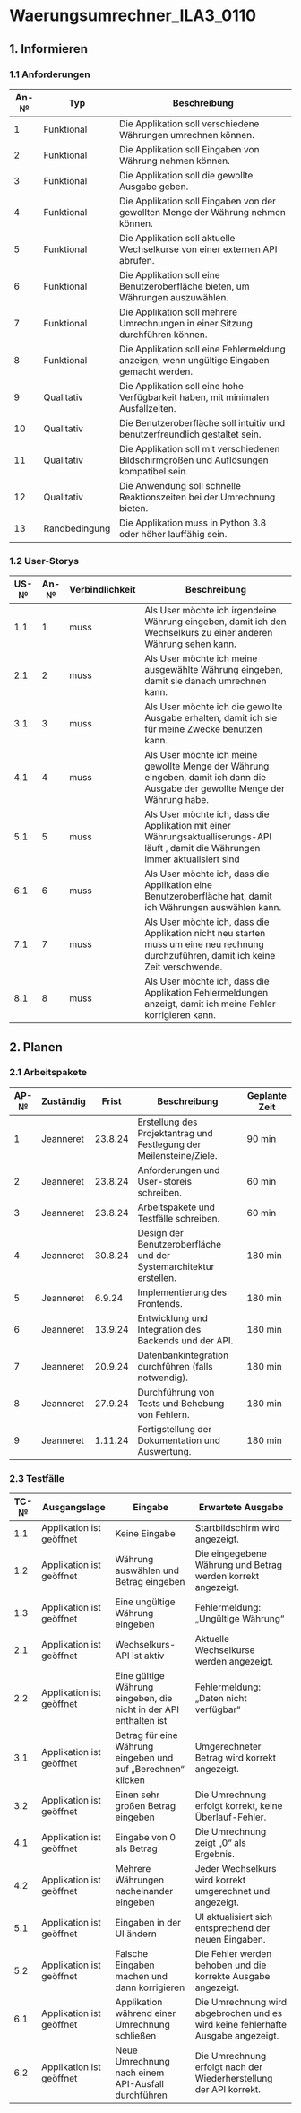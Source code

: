 # Waerungsumrechner_ILA3_0110

## 1. Informieren

### 1.1 Anforderungen

| An-№ | Typ           | Beschreibung                                                                      |
| ---- | ------------- | ---------------------------------------------------------------------------------- |
| 1    | Funktional    | Die Applikation soll verschiedene Währungen umrechnen können.                      |
| 2    | Funktional    | Die Applikation soll Eingaben von Währung nehmen können.                          |
| 3    | Funktional    | Die Applikation soll die gewollte Ausgabe geben.                                  |
| 4    | Funktional    | Die Applikation soll Eingaben von der gewollten Menge der Währung nehmen können.  |
| 5    | Funktional    | Die Applikation soll aktuelle Wechselkurse von einer externen API abrufen.         |
| 6    | Funktional    | Die Applikation soll eine Benutzeroberfläche bieten, um Währungen auszuwählen.     |
| 7    | Funktional    | Die Applikation soll mehrere Umrechnungen in einer Sitzung durchführen können.     |
| 8    | Funktional    | Die Applikation soll eine Fehlermeldung anzeigen, wenn ungültige Eingaben gemacht werden. |
| 9    | Qualitativ    | Die Applikation soll eine hohe Verfügbarkeit haben, mit minimalen Ausfallzeiten.  |
| 10   | Qualitativ    | Die Benutzeroberfläche soll intuitiv und benutzerfreundlich gestaltet sein.       |
| 11   | Qualitativ    | Die Applikation soll mit verschiedenen Bildschirmgrößen und Auflösungen kompatibel sein. |
| 12   | Qualitativ    | Die Anwendung soll schnelle Reaktionszeiten bei der Umrechnung bieten.            |
| 13   | Randbedingung | Die Applikation muss in Python 3.8 oder höher lauffähig sein.                     |

### 1.2 User-Storys

| US-№ | An-№ | Verbindlichkeit | Beschreibung                                                                 |
| ---- | ---- | ---------------- | ---------------------------------------------------------------------------- |
| 1.1  | 1    | muss             | Als User möchte ich irgendeine Währung eingeben, damit ich den Wechselkurs zu einer anderen Währung sehen kann. |
| 2.1  | 2    | muss             | Als User möchte ich meine ausgewählte Währung eingeben, damit sie danach umrechnen kann. |
| 3.1  | 3    | muss             | Als User möchte ich die gewollte Ausgabe erhalten, damit ich sie für meine Zwecke benutzen kann. |
| 4.1  | 4    | muss             | Als User möchte ich meine gewollte Menge der Währung eingeben, damit ich dann die Ausgabe der gewollte Menge der Währung habe. |
| 5.1  | 5    | muss             | Als User möchte ich, dass die Applikation mit einer Währungsaktualliserungs-API läuft , damit die Währungen immer aktualisiert sind |
| 6.1  | 6    | muss             | Als User möchte ich, dass die Applikation eine Benutzeroberfläche hat, damit ich Währungen auswählen kann. |
| 7.1  | 7    | muss             | Als User möchte ich, dass die Applikation nicht neu starten muss um eine neu rechnung durchzuführen, damit ich keine Zeit verschwende. |
| 8.1  | 8    | muss             | Als User möchte ich, dass die Applikation Fehlermeldungen anzeigt, damit ich meine Fehler korrigieren kann. |

## 2. Planen

### 2.1 Arbeitspakete

| AP-№  | Zuständig  | Frist       | Beschreibung                                                                | Geplante Zeit |
| ----- | ---------- | ----------- | --------------------------------------------------------------------------- | ------------- |
| 1     | Jeanneret  | 23.8.24     | Erstellung des Projektantrag und Festlegung der Meilensteine/Ziele.         | 90 min        |
| 2     | Jeanneret  | 23.8.24     | Anforderungen und User-storeis schreiben.                                   | 60 min        |
| 3     | Jeanneret  | 23.8.24     | Arbeitspakete und Testfälle schreiben.                                      | 60 min        |
| 4     | Jeanneret  | 30.8.24     | Design der Benutzeroberfläche und der Systemarchitektur erstellen.          | 180 min        |
| 5     | Jeanneret  | 6.9.24      | Implementierung des Frontends.                                              | 180 min        |
| 6     | Jeanneret  | 13.9.24     | Entwicklung und Integration des Backends und der API.                       | 180 min        |
| 7     | Jeanneret  | 20.9.24     | Datenbankintegration durchführen (falls notwendig).                         | 180 min        |
| 8     | Jeanneret  | 27.9.24     | Durchführung von Tests und Behebung von Fehlern.                            | 180 min        |
| 9     | Jeanneret  | 1.11.24     | Fertigstellung der Dokumentation und Auswertung.                            | 180 min        |

### 2.3 Testfälle

| TC-№ | Ausgangslage                      | Eingabe                                               | Erwartete Ausgabe                                                |
| ---- | --------------------------------- | ----------------------------------------------------- | ---------------------------------------------------------------- |
| 1.1  | Applikation ist geöffnet          | Keine Eingabe                                        | Startbildschirm wird angezeigt.                                   |
| 1.2  | Applikation ist geöffnet          | Währung auswählen und Betrag eingeben                | Die eingegebene Währung und Betrag werden korrekt angezeigt.      |
| 1.3  | Applikation ist geöffnet          | Eine ungültige Währung eingeben                       | Fehlermeldung: „Ungültige Währung“                               |
| 2.1  | Applikation ist geöffnet          | Wechselkurs-API ist aktiv                            | Aktuelle Wechselkurse werden angezeigt.                           |
| 2.2  | Applikation ist geöffnet          | Eine gültige Währung eingeben, die nicht in der API enthalten ist | Fehlermeldung: „Daten nicht verfügbar“               |
| 3.1  | Applikation ist geöffnet          | Betrag für eine Währung eingeben und auf „Berechnen“ klicken | Umgerechneter Betrag wird korrekt angezeigt.              |
| 3.2  | Applikation ist geöffnet          | Einen sehr großen Betrag eingeben                    | Die Umrechnung erfolgt korrekt, keine Überlauf-Fehler.            |
| 4.1  | Applikation ist geöffnet          | Eingabe von 0 als Betrag                             | Die Umrechnung zeigt „0“ als Ergebnis.                            |
| 4.2  | Applikation ist geöffnet          | Mehrere Währungen nacheinander eingeben               | Jeder Wechselkurs wird korrekt umgerechnet und angezeigt.        |
| 5.1  | Applikation ist geöffnet          | Eingaben in der UI ändern                             | UI aktualisiert sich entsprechend der neuen Eingaben.            |
| 5.2  | Applikation ist geöffnet          | Falsche Eingaben machen und dann korrigieren         | Die Fehler werden behoben und die korrekte Ausgabe angezeigt.     |
| 6.1  | Applikation ist geöffnet          | Applikation während einer Umrechnung schließen        | Die Umrechnung wird abgebrochen und es wird keine fehlerhafte Ausgabe angezeigt. |
| 6.2  | Applikation ist geöffnet          | Neue Umrechnung nach einem API-Ausfall durchführen    | Die Umrechnung erfolgt nach der Wiederherstellung der API korrekt.|

